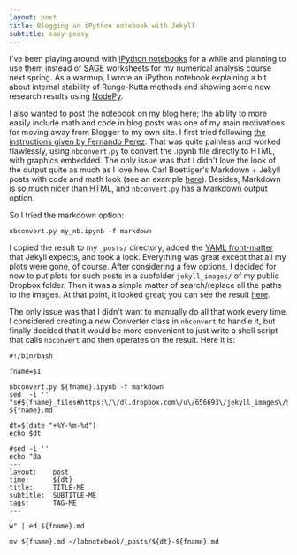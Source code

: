 ```yaml
---
layout: post
title: Blogging an iPython notebook with Jekyll
subtitle: easy-peasy
---
```

I've been playing around with [iPython notebooks](http://ipython.org/ipython-doc/dev/interactive/htmlnotebook.html)
for a while and planning to use them instead of [SAGE](http://www.sagemath.org/) 
worksheets for my numerical analysis course next spring.  As a warmup,
I wrote an iPython notebook explaining a bit about internal stability of Runge-Kutta 
methods and showing some new research results using [NodePy](http://numerics.kaust.edu.sa/nodepy/).

I also wanted to post the notebook on my blog here; the ability to more easily
include math and code in blog posts was one of my main motivations for moving
away from Blogger to my own site.  I first tried following [the instructions given
by Fernando Perez](http://blog.fperez.org/2012/09/blogging-with-ipython-notebook.html).
That was quite painless and worked flawlessly, using `nbconvert.py` to convert the
.ipynb file directly to HTML, with graphics embedded.  The only issue was that I didn't love
the look of the output quite as much as I love how Carl Boettiger's Markdown + Jekyll
posts with code and math look (see an example [here](http://www.carlboettiger.info/2012/09/14/analytic-solution-to-multiple-uncertainty.html)).  Besides, Markdown is so much nicer
than HTML, and `nbconvert.py` has a Markdown output option.

So I tried the markdown option:

    nbconvert.py my_nb.ipynb -f markdown

I copied the result to my `_posts/` directory, added the [YAML front-matter](https://github.com/mojombo/jekyll/wiki/YAML-Front-Matter) that
Jekyll expects, and took a look.  Everything
was great except that all my plots were gone, of course.  After considering a
few options, I decided for now to put plots for such posts in a subfolder 
`jekyll_images/` of my public Dropbox folder.  Then it was a simple matter
of search/replace all the paths to the images.  At that point, it looked
great; you can see the result [here](http://davidketcheson.info/2012/10/11/blogging_ipython_notebooks_with_jekyll.html).

The only issue was that I didn't want to manually do all that work every time.
I considered creating a new Converter class in `nbconvert` to handle it,
but finally decided that it would be more convenient to just write a shell
script that calls `nbconvert` and then operates on the result.  Here it is:

    #!/bin/bash

    fname=$1

    nbconvert.py ${fname}.ipynb -f markdown
    sed  -i '' "s#${fname}_files#https:\/\/dl.dropbox.com\/u\/656693\/jekyll_images\/${fname}_files#g"  ${fname}.md

    dt=$(date "+%Y-%m-%d")
    echo $dt

    #sed -i '' 
    echo "0a
    ---
    layout:    post
    time:      ${dt}
    title:     TITLE-ME
    subtitle:  SUBTITLE-ME
    tags:      TAG-ME
    ---
    .
    w" | ed ${fname}.md

    mv ${fname}.md ~/labnotebook/_posts/${dt}-${fname}.md
